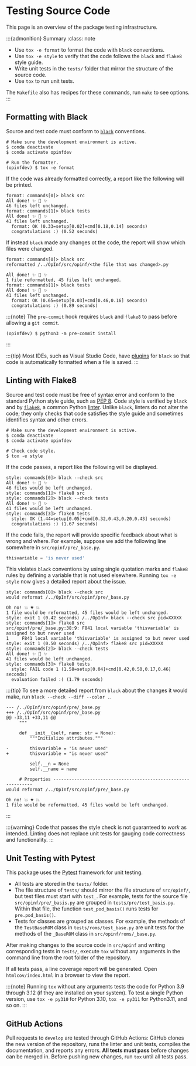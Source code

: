 # Testing Source Code

This page is an overview of the package testing infrastructure.

:::{admonition} Summary
:class: note

- Use `tox -e format` to format the code with `black` conventions.
- Use `tox -e style` to verify that the code follows the `black` and `flake8` style guide.
- Write unit tests in the `tests/` folder that mirror the structure of the source code.
- Use `tox` to run unit tests.

The `Makefile` also has recipes for these commands, run `make` to see options.
:::

## Formatting with Black

Source and test code must conform to [`black`](https://black.readthedocs.io/en/stable/) conventions.

```shell
# Make sure the development environment is active.
$ conda deactivate
$ conda activate opinfdev

# Run the formatter.
(opinfdev) $ tox -e format
```

If the code was already formatted correctly, a report like the following will be printed.

```text
format: commands[0]> black src
All done! ✨ 🍰 ✨
46 files left unchanged.
format: commands[1]> black tests
All done! ✨ 🍰 ✨
41 files left unchanged.
  format: OK (0.33=setup[0.02]+cmd[0.18,0.14] seconds)
  congratulations :) (0.52 seconds)
```

If instead `black` made any changes ot the code, the report will show which files were changed.

```text
format: commands[0]> black src
reformatted /../OpInf/src/opinf/<the file that was changed>.py

All done! ✨ 🍰 ✨
1 file reformatted, 45 files left unchanged.
format: commands[1]> black tests
All done! ✨ 🍰 ✨
41 files left unchanged.
  format: OK (0.65=setup[0.03]+cmd[0.46,0.16] seconds)
  congratulations :) (0.89 seconds)
```

:::{note}
The `pre-commit` hook requires `black` and `flake8` to pass before allowing a `git commit`.

```shell
(opinfdev) $ python3 -m pre-commit install
```

:::

:::{tip}
Most IDEs, such as Visual Studio Code, have [plugins](https://marketplace.visualstudio.com/items?itemName=ms-python.black-formatter) for `black` so that code is automatically formatted when a file is saved.
:::

## Linting with Flake8

Source and test code must be free of syntax error and conform to the standard Python style guide, such as [PEP 8](https://www.python.org/dev/peps/pep-0008/).
Code style is verified by `black` and by [`flake8`](https://flake8.pycqa.org/en/latest/), a common Python [linter](https://en.wikipedia.org/wiki/Lint_(software)).
Unlike `black`, linters do not alter the code; they only checks that code satisfies the style guide and sometimes identifies syntax and other errors.

```shell
# Make sure the development environment is active.
$ conda deactivate
$ conda activate opinfdev

# Check code style.
$ tox -e style
```

If the code passes, a report like the following will be displayed.

```text
style: commands[0]> black --check src
All done! ✨ 🍰 ✨
46 files would be left unchanged.
style: commands[1]> flake8 src
style: commands[2]> black --check tests
All done! ✨ 🍰 ✨
41 files would be left unchanged.
style: commands[3]> flake8 tests
  style: OK (1.44=setup[0.05]+cmd[0.32,0.43,0.20,0.43] seconds)
  congratulations :) (1.67 seconds)
```

If the code fails, the report will provide specific feedback about what is wrong and where.
For example, suppose we add the following line somewhere in `src/opinf/pre/_base.py`.

```python
thisvariable = 'is never used'
```

This violates `black` conventions by using single quotation marks and `flake8` rules by defining a variable that is not used elsewhere.
Running `tox -e style` now gives a detailed report about the issue.

```text
style: commands[0]> black --check src
would reformat /../OpInf/src/opinf/pre/_base.py

Oh no! 💥 💔 💥
1 file would be reformatted, 45 files would be left unchanged.
style: exit 1 (0.42 seconds) /../OpInf> black --check src pid=XXXXX
style: commands[1]> flake8 src
src/opinf/pre/_base.py:38:9: F841 local variable 'thisvariable' is assigned to but never used
1     F841 local variable 'thisvariable' is assigned to but never used
style: exit 1 (0.50 seconds) /../OpInf> flake8 src pid=XXXXX
style: commands[2]> black --check tests
All done! ✨ 🍰 ✨
41 files would be left unchanged.
style: commands[3]> flake8 tests
  style: FAIL code 1 (1.58=setup[0.04]+cmd[0.42,0.50,0.17,0.46] seconds)
  evaluation failed :( (1.79 seconds)
```

:::{tip}
To see a more detailed report from `black` about the changes it would make, run `black --check --diff --color .`.

```text
--- /../OpInf/src/opinf/pre/_base.py
+++ /../OpInf/src/opinf/pre/_base.py
@@ -33,11 +33,11 @@
     """

     def __init__(self, name: str = None):
         """Initialize attributes."""

-        thisvariable = 'is never used'
+        thisvariable = "is never used"

         self.__n = None
         self.__name = name

     # Properties --------------------------------------------------------------
would reformat /../OpInf/src/opinf/pre/_base.py

Oh no! 💥 💔 💥
1 file would be reformatted, 45 files would be left unchanged.
```

:::

:::{warning}
Code that passes the style check is not guaranteed to _work_ as intended.
Linting does not replace unit tests for gauging code correctness and functionality.
:::

## Unit Testing with Pytest

This package uses the [Pytest](https://docs.pytest.org/en/7.0.x/) framework for unit testing.

- All tests are stored in the `tests/` folder.
- The file structure of `tests/` should mirror the file structure of `src/opinf/`, but test files must start with `test_`. For example, tests for the source file `src/opinf/pre/_basis.py` are grouped in `tests/pre/test_basis.py`. Within that file, the function `test_pod_basis()` runs tests for `pre.pod_basis()`.
- Tests for classes are grouped as classes. For example, the methods of the `TestBaseROM` class in `tests/roms/test_base.py` are unit tests for the methods of the `_BaseROM` class in `src/opinf/roms/_base.py`.

After making changes to the source code in `src/opinf` and writing corresponding tests in `tests/`, execute `tox` without any arguments in the command line from the root folder of the repository.

If all tests pass, a line coverage report will be generated.
Open `htmlcov/index.html` in a browser to view the report.

:::{note}
Running `tox` without any arguments tests the code for Python 3.9 through 3.12 (if they are installed on your system).
To test a single Python version, use `tox -e py310` for Python 3.10, `tox -e py311` for Python3.11, and so on.
:::

## GitHub Actions

Pull requests to `develop` are tested through GitHub Actions:
GitHub clones the new version of the repository, runs the linter and unit tests, compiles the documentation, and reports any errors.
**All tests must pass** before changes can be merged in.
Before pushing new changes, run `tox` until all tests pass.

